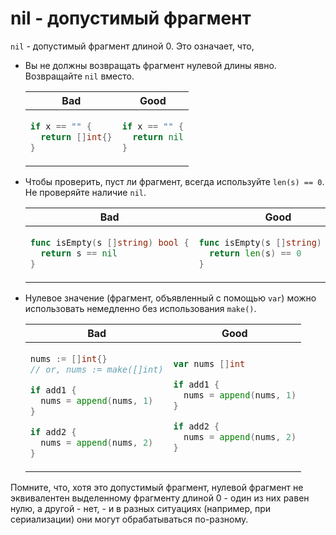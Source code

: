 # nil - допустимый фрагмент

`nil` - допустимый фрагмент длиной 0. Это означает, что,

- Вы не должны возвращать фрагмент нулевой длины явно. Возвращайте `nil`
  вместо.

  <table>
  <thead><tr><th>Bad</th><th>Good</th></tr></thead>
  <tbody>
  <tr><td>

  ```go
  if x == "" {
    return []int{}
  }
  ```

  </td><td>

  ```go
  if x == "" {
    return nil
  }
  ```

  </td></tr>
  </tbody></table>

- Чтобы проверить, пуст ли фрагмент, всегда используйте `len(s) == 0`. Не проверяйте наличие
  `nil`.

  <table>
  <thead><tr><th>Bad</th><th>Good</th></tr></thead>
  <tbody>
  <tr><td>

  ```go
  func isEmpty(s []string) bool {
    return s == nil
  }
  ```

  </td><td>

  ```go
  func isEmpty(s []string) bool {
    return len(s) == 0
  }
  ```

  </td></tr>
  </tbody></table>

- Нулевое значение (фрагмент, объявленный с помощью `var`) можно использовать немедленно без использования
  `make()`.

  <table>
  <thead><tr><th>Bad</th><th>Good</th></tr></thead>
  <tbody>
  <tr><td>

  ```go
  nums := []int{}
  // or, nums := make([]int)

  if add1 {
    nums = append(nums, 1)
  }

  if add2 {
    nums = append(nums, 2)
  }
  ```

  </td><td>

  ```go
  var nums []int

  if add1 {
    nums = append(nums, 1)
  }

  if add2 {
    nums = append(nums, 2)
  }
  ```

  </td></tr>
  </tbody></table>

Помните, что, хотя это допустимый фрагмент, нулевой фрагмент не эквивалентен
выделенному фрагменту длиной 0 - один из них равен нулю, а другой - нет, - и в разных
ситуациях (например, при сериализации) они могут обрабатываться по-разному.